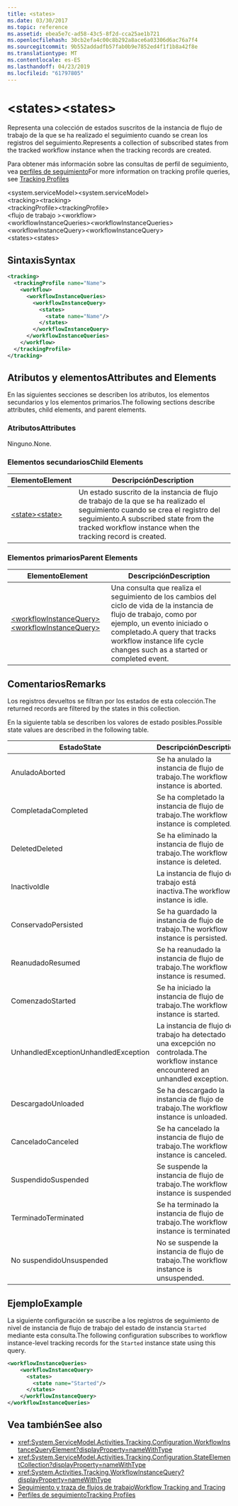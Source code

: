 ```yaml
---
title: <states>
ms.date: 03/30/2017
ms.topic: reference
ms.assetid: ebea5e7c-ad58-43c5-8f2d-cca25ae1b721
ms.openlocfilehash: 30cb2efa4c00c8b292a8ace6a03306d6ac76a7f4
ms.sourcegitcommit: 9b552addadfb57fab0b9e7852ed4f1f1b8a42f8e
ms.translationtype: MT
ms.contentlocale: es-ES
ms.lasthandoff: 04/23/2019
ms.locfileid: "61797805"
---
```

# <a name="states"></a><span data-ttu-id="97b1b-101">\<states></span><span class="sxs-lookup"><span data-stu-id="97b1b-101">\<states></span></span>
<span data-ttu-id="97b1b-102">Representa una colección de estados suscritos de la instancia de flujo de trabajo de la que se ha realizado el seguimiento cuando se crean los registros del seguimiento.</span><span class="sxs-lookup"><span data-stu-id="97b1b-102">Represents a collection of subscribed states from the tracked workflow instance when the tracking records are created.</span></span>  
  
 <span data-ttu-id="97b1b-103">Para obtener más información sobre las consultas de perfil de seguimiento, vea [perfiles de seguimiento](../../../../../docs/framework/windows-workflow-foundation/tracking-profiles.md)</span><span class="sxs-lookup"><span data-stu-id="97b1b-103">For more information on tracking profile queries, see [Tracking Profiles](../../../../../docs/framework/windows-workflow-foundation/tracking-profiles.md)</span></span>  
  
<span data-ttu-id="97b1b-104">\<system.serviceModel></span><span class="sxs-lookup"><span data-stu-id="97b1b-104">\<system.serviceModel></span></span>  
<span data-ttu-id="97b1b-105">\<tracking></span><span class="sxs-lookup"><span data-stu-id="97b1b-105">\<tracking></span></span>  
<span data-ttu-id="97b1b-106">\<trackingProfile></span><span class="sxs-lookup"><span data-stu-id="97b1b-106">\<trackingProfile></span></span>  
<span data-ttu-id="97b1b-107">\<flujo de trabajo ></span><span class="sxs-lookup"><span data-stu-id="97b1b-107">\<workflow></span></span>  
<span data-ttu-id="97b1b-108">\<workflowInstanceQueries></span><span class="sxs-lookup"><span data-stu-id="97b1b-108">\<workflowInstanceQueries></span></span>  
<span data-ttu-id="97b1b-109">\<workflowInstanceQuery></span><span class="sxs-lookup"><span data-stu-id="97b1b-109">\<workflowInstanceQuery></span></span>  
<span data-ttu-id="97b1b-110">\<states></span><span class="sxs-lookup"><span data-stu-id="97b1b-110">\<states></span></span>  
  
## <a name="syntax"></a><span data-ttu-id="97b1b-111">Sintaxis</span><span class="sxs-lookup"><span data-stu-id="97b1b-111">Syntax</span></span>  
  
```xml  
<tracking>
  <trackingProfile name="Name">
    <workflow>
      <workflowInstanceQueries>
        <workflowInstanceQuery>
          <states>
            <state name="Name"/>
          </states>
        </workflowInstanceQuery>
      </workflowInstanceQueries>
    </workflow>
  </trackingProfile>
</tracking>  
```  
  
## <a name="attributes-and-elements"></a><span data-ttu-id="97b1b-112">Atributos y elementos</span><span class="sxs-lookup"><span data-stu-id="97b1b-112">Attributes and Elements</span></span>  
 <span data-ttu-id="97b1b-113">En las siguientes secciones se describen los atributos, los elementos secundarios y los elementos primarios.</span><span class="sxs-lookup"><span data-stu-id="97b1b-113">The following sections describe attributes, child elements, and parent elements.</span></span>  
  
### <a name="attributes"></a><span data-ttu-id="97b1b-114">Atributos</span><span class="sxs-lookup"><span data-stu-id="97b1b-114">Attributes</span></span>  
 <span data-ttu-id="97b1b-115">Ninguno.</span><span class="sxs-lookup"><span data-stu-id="97b1b-115">None.</span></span>  
  
### <a name="child-elements"></a><span data-ttu-id="97b1b-116">Elementos secundarios</span><span class="sxs-lookup"><span data-stu-id="97b1b-116">Child Elements</span></span>  
  
|<span data-ttu-id="97b1b-117">Elemento</span><span class="sxs-lookup"><span data-stu-id="97b1b-117">Element</span></span>|<span data-ttu-id="97b1b-118">Descripción</span><span class="sxs-lookup"><span data-stu-id="97b1b-118">Description</span></span>|  
|-------------|-----------------|  
|[<span data-ttu-id="97b1b-119">\<state></span><span class="sxs-lookup"><span data-stu-id="97b1b-119">\<state></span></span>](../../../../../docs/framework/configure-apps/file-schema/windows-workflow-foundation/states.md)|<span data-ttu-id="97b1b-120">Un estado suscrito de la instancia de flujo de trabajo de la que se ha realizado el seguimiento cuando se crea el registro del seguimiento.</span><span class="sxs-lookup"><span data-stu-id="97b1b-120">A subscribed state from the tracked workflow instance when the tracking record is created.</span></span>|  
  
### <a name="parent-elements"></a><span data-ttu-id="97b1b-121">Elementos primarios</span><span class="sxs-lookup"><span data-stu-id="97b1b-121">Parent Elements</span></span>  
  
|<span data-ttu-id="97b1b-122">Elemento</span><span class="sxs-lookup"><span data-stu-id="97b1b-122">Element</span></span>|<span data-ttu-id="97b1b-123">Descripción</span><span class="sxs-lookup"><span data-stu-id="97b1b-123">Description</span></span>|  
|-------------|-----------------|  
|[<span data-ttu-id="97b1b-124">\<workflowInstanceQuery></span><span class="sxs-lookup"><span data-stu-id="97b1b-124">\<workflowInstanceQuery></span></span>](../../../../../docs/framework/configure-apps/file-schema/windows-workflow-foundation/workflowinstancequery.md)|<span data-ttu-id="97b1b-125">Una consulta que realiza el seguimiento de los cambios del ciclo de vida de la instancia de flujo de trabajo, como por ejemplo, un evento iniciado o completado.</span><span class="sxs-lookup"><span data-stu-id="97b1b-125">A query that tracks workflow instance life cycle changes such as a started or completed event.</span></span>|  
  
## <a name="remarks"></a><span data-ttu-id="97b1b-126">Comentarios</span><span class="sxs-lookup"><span data-stu-id="97b1b-126">Remarks</span></span>  
 <span data-ttu-id="97b1b-127">Los registros devueltos se filtran por los estados de esta colección.</span><span class="sxs-lookup"><span data-stu-id="97b1b-127">The returned records are filtered by the states in this collection.</span></span>  
  
 <span data-ttu-id="97b1b-128">En la siguiente tabla se describen los valores de estado posibles.</span><span class="sxs-lookup"><span data-stu-id="97b1b-128">Possible state values are described in the following table.</span></span>  
  
|<span data-ttu-id="97b1b-129">Estado</span><span class="sxs-lookup"><span data-stu-id="97b1b-129">State</span></span>|<span data-ttu-id="97b1b-130">Descripción</span><span class="sxs-lookup"><span data-stu-id="97b1b-130">Description</span></span>|  
|-----------|-----------------|  
|<span data-ttu-id="97b1b-131">Anulado</span><span class="sxs-lookup"><span data-stu-id="97b1b-131">Aborted</span></span>|<span data-ttu-id="97b1b-132">Se ha anulado la instancia de flujo de trabajo.</span><span class="sxs-lookup"><span data-stu-id="97b1b-132">The workflow instance is aborted.</span></span>|  
|<span data-ttu-id="97b1b-133">Completada</span><span class="sxs-lookup"><span data-stu-id="97b1b-133">Completed</span></span>|<span data-ttu-id="97b1b-134">Se ha completado la instancia de flujo de trabajo.</span><span class="sxs-lookup"><span data-stu-id="97b1b-134">The workflow instance is completed.</span></span>|  
|<span data-ttu-id="97b1b-135">Deleted</span><span class="sxs-lookup"><span data-stu-id="97b1b-135">Deleted</span></span>|<span data-ttu-id="97b1b-136">Se ha eliminado la instancia de flujo de trabajo.</span><span class="sxs-lookup"><span data-stu-id="97b1b-136">The workflow instance is deleted.</span></span>|  
|<span data-ttu-id="97b1b-137">Inactivo</span><span class="sxs-lookup"><span data-stu-id="97b1b-137">Idle</span></span>|<span data-ttu-id="97b1b-138">La instancia de flujo de trabajo está inactiva.</span><span class="sxs-lookup"><span data-stu-id="97b1b-138">The workflow instance is idle.</span></span>|  
|<span data-ttu-id="97b1b-139">Conservado</span><span class="sxs-lookup"><span data-stu-id="97b1b-139">Persisted</span></span>|<span data-ttu-id="97b1b-140">Se ha guardado la instancia de flujo de trabajo.</span><span class="sxs-lookup"><span data-stu-id="97b1b-140">The workflow instance is persisted.</span></span>|  
|<span data-ttu-id="97b1b-141">Reanudado</span><span class="sxs-lookup"><span data-stu-id="97b1b-141">Resumed</span></span>|<span data-ttu-id="97b1b-142">Se ha reanudado la instancia de flujo de trabajo.</span><span class="sxs-lookup"><span data-stu-id="97b1b-142">The workflow instance is resumed.</span></span>|  
|<span data-ttu-id="97b1b-143">Comenzado</span><span class="sxs-lookup"><span data-stu-id="97b1b-143">Started</span></span>|<span data-ttu-id="97b1b-144">Se ha iniciado la instancia de flujo de trabajo.</span><span class="sxs-lookup"><span data-stu-id="97b1b-144">The workflow instance is started.</span></span>|  
|<span data-ttu-id="97b1b-145">UnhandledException</span><span class="sxs-lookup"><span data-stu-id="97b1b-145">UnhandledException</span></span>|<span data-ttu-id="97b1b-146">La instancia de flujo de trabajo ha detectado una excepción no controlada.</span><span class="sxs-lookup"><span data-stu-id="97b1b-146">The workflow instance encountered an unhandled exception.</span></span>|  
|<span data-ttu-id="97b1b-147">Descargado</span><span class="sxs-lookup"><span data-stu-id="97b1b-147">Unloaded</span></span>|<span data-ttu-id="97b1b-148">Se ha descargado la instancia de flujo de trabajo.</span><span class="sxs-lookup"><span data-stu-id="97b1b-148">The workflow instance is unloaded.</span></span>|  
|<span data-ttu-id="97b1b-149">Cancelado</span><span class="sxs-lookup"><span data-stu-id="97b1b-149">Canceled</span></span>|<span data-ttu-id="97b1b-150">Se ha cancelado la instancia de flujo de trabajo.</span><span class="sxs-lookup"><span data-stu-id="97b1b-150">The workflow instance is canceled.</span></span>|  
|<span data-ttu-id="97b1b-151">Suspendido</span><span class="sxs-lookup"><span data-stu-id="97b1b-151">Suspended</span></span>|<span data-ttu-id="97b1b-152">Se suspende la instancia de flujo de trabajo.</span><span class="sxs-lookup"><span data-stu-id="97b1b-152">The workflow instance is suspended.</span></span>|  
|<span data-ttu-id="97b1b-153">Terminado</span><span class="sxs-lookup"><span data-stu-id="97b1b-153">Terminated</span></span>|<span data-ttu-id="97b1b-154">Se ha terminado la instancia de flujo de trabajo.</span><span class="sxs-lookup"><span data-stu-id="97b1b-154">The workflow instance is terminated.</span></span>|  
|<span data-ttu-id="97b1b-155">No suspendido</span><span class="sxs-lookup"><span data-stu-id="97b1b-155">Unsuspended</span></span>|<span data-ttu-id="97b1b-156">No se suspende la instancia de flujo de trabajo.</span><span class="sxs-lookup"><span data-stu-id="97b1b-156">The workflow instance is unsuspended.</span></span>|  
  
## <a name="example"></a><span data-ttu-id="97b1b-157">Ejemplo</span><span class="sxs-lookup"><span data-stu-id="97b1b-157">Example</span></span>  
 <span data-ttu-id="97b1b-158">La siguiente configuración se suscribe a los registros de seguimiento de nivel de instancia de flujo de trabajo del estado de instancia `Started` mediante esta consulta.</span><span class="sxs-lookup"><span data-stu-id="97b1b-158">The following configuration subscribes to workflow instance-level tracking records for the `Started` instance state using this query.</span></span>  
  
```xml  
<workflowInstanceQueries>  
    <workflowInstanceQuery>  
      <states>  
        <state name="Started"/>  
      </states>  
    </workflowInstanceQuery>  
</workflowInstanceQueries>  
```  
  
## <a name="see-also"></a><span data-ttu-id="97b1b-159">Vea también</span><span class="sxs-lookup"><span data-stu-id="97b1b-159">See also</span></span>

- <xref:System.ServiceModel.Activities.Tracking.Configuration.WorkflowInstanceQueryElement?displayProperty=nameWithType>
- <xref:System.ServiceModel.Activities.Tracking.Configuration.StateElementCollection?displayProperty=nameWithType>
- <xref:System.Activities.Tracking.WorkflowInstanceQuery?displayProperty=nameWithType>
- [<span data-ttu-id="97b1b-160">Seguimiento y traza de flujos de trabajo</span><span class="sxs-lookup"><span data-stu-id="97b1b-160">Workflow Tracking and Tracing</span></span>](../../../../../docs/framework/windows-workflow-foundation/workflow-tracking-and-tracing.md)
- [<span data-ttu-id="97b1b-161">Perfiles de seguimiento</span><span class="sxs-lookup"><span data-stu-id="97b1b-161">Tracking Profiles</span></span>](../../../../../docs/framework/windows-workflow-foundation/tracking-profiles.md)

